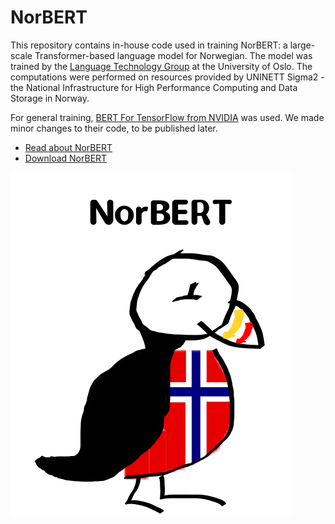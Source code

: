 # NorBERT
This repository contains in-house code used in training NorBERT: a large-scale Transformer-based language model for Norwegian. The model was trained by the [Language Technology Group](https://www.mn.uio.no/ifi/english/research/groups/ltg/) at the University of Oslo. The computations were performed on resources provided by UNINETT Sigma2 - the National Infrastructure for High Performance Computing and Data Storage in Norway.

For general training, [BERT For TensorFlow from NVIDIA](https://github.com/NVIDIA/DeepLearningExamples/tree/master/TensorFlow/LanguageModeling/BERT) was used. We made minor changes to their code, to be published later. 

- [Read about NorBERT](http://norlm.nlpl.eu)
- [Download NorBERT](http://vectors.nlpl.eu/repository/)

![Logo](https://github.com/ltgoslo/NorBERT/raw/main/Norbert.png)
